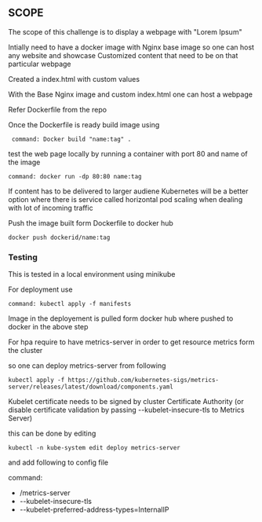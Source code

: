 ## SCOPE ##

The scope of this challenge is to display a webpage with "Lorem Ipsum"

Intially need to have a docker image with Nginx base image so one can host any website and showcase Customized content that need to be on that particular webpage

Created a index.html with custom values 

With the Base Nginx image and custom index.html one can host a webpage 

Refer Dockerfile from the repo

Once the Dockerfile is ready build image using 

``` command: Docker build "name:tag" .```

test the web page locally by running a container with port 80 and name of the image

``` command: docker run -dp 80:80 name:tag ```

If content has to be delivered to larger audiene Kubernetes will be a better option where there is service called horizontal pod scaling when dealing with lot of incoming traffic
 
Push the image built form Dockerfile to docker hub

``` docker push dockerid/name:tag ```

### Testing ###

This is tested in a local environment using minikube

For deployment use 

``` command: kubectl apply -f manifests ``` 

Image in the deployement is pulled form docker hub where pushed to docker in the above step

For hpa require to have metrics-server in order to get resource metrics form the cluster 

so one can deploy metrics-server from following 

``` kubectl apply -f https://github.com/kubernetes-sigs/metrics-server/releases/latest/download/components.yaml ```

Kubelet certificate needs to be signed by cluster Certificate Authority (or disable certificate validation by passing --kubelet-insecure-tls to Metrics Server)

this can be done by editing 

``` kubectl -n kube-system edit deploy metrics-server ```

and add following to config file

command:
- /metrics-server
- --kubelet-insecure-tls
- --kubelet-preferred-address-types=InternalIP
